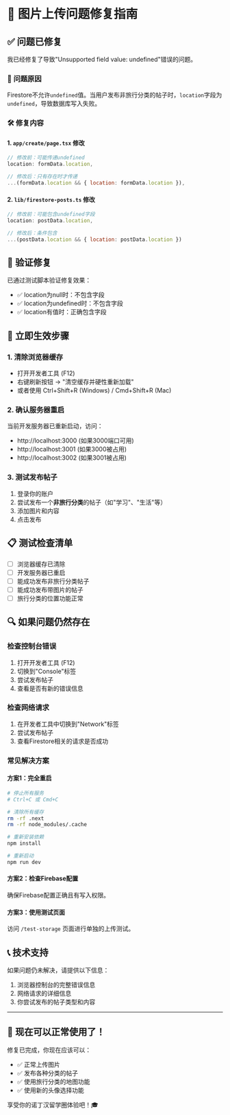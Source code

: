 # 🔧 图片上传问题修复指南

## ✅ **问题已修复**

我已经修复了导致"Unsupported field value: undefined"错误的问题。

### 🐛 **问题原因**
Firestore不允许`undefined`值。当用户发布非旅行分类的帖子时，`location`字段为`undefined`，导致数据库写入失败。

### 🛠 **修复内容**

#### 1. **`app/create/page.tsx` 修改**
```javascript
// 修改前：可能传递undefined
location: formData.location,

// 修改后：只有存在时才传递
...(formData.location && { location: formData.location }),
```

#### 2. **`lib/firestore-posts.ts` 修改**
```javascript
// 修改前：可能包含undefined字段  
location: postData.location,

// 修改后：条件包含
...(postData.location && { location: postData.location })
```

## 🧪 **验证修复**

已通过测试脚本验证修复效果：
- ✅ location为null时：不包含字段
- ✅ location为undefined时：不包含字段  
- ✅ location有值时：正确包含字段

## 🚀 **立即生效步骤**

### 1. **清除浏览器缓存**
- 打开开发者工具 (F12)
- 右键刷新按钮 → "清空缓存并硬性重新加载"
- 或者使用 Ctrl+Shift+R (Windows) / Cmd+Shift+R (Mac)

### 2. **确认服务器重启**
当前开发服务器已重新启动，访问：
- http://localhost:3000 (如果3000端口可用)
- http://localhost:3001 (如果3000被占用)
- http://localhost:3002 (如果3001被占用)

### 3. **测试发布帖子**
1. 登录你的账户
2. 尝试发布一个**非旅行分类**的帖子（如"学习"、"生活"等）
3. 添加图片和内容
4. 点击发布

## 📋 **测试检查清单**

- [ ] 浏览器缓存已清除
- [ ] 开发服务器已重启
- [ ] 能成功发布非旅行分类帖子
- [ ] 能成功发布带图片的帖子
- [ ] 旅行分类的位置功能正常

## 🔍 **如果问题仍然存在**

### 检查控制台错误
1. 打开开发者工具 (F12)
2. 切换到"Console"标签
3. 尝试发布帖子
4. 查看是否有新的错误信息

### 检查网络请求
1. 在开发者工具中切换到"Network"标签
2. 尝试发布帖子
3. 查看Firestore相关的请求是否成功

### 常见解决方案

#### 方案1：完全重启
```bash
# 停止所有服务
# Ctrl+C 或 Cmd+C

# 清除所有缓存
rm -rf .next
rm -rf node_modules/.cache

# 重新安装依赖
npm install

# 重新启动
npm run dev
```

#### 方案2：检查Firebase配置
确保Firebase配置正确且有写入权限。

#### 方案3：使用测试页面
访问 `/test-storage` 页面进行单独的上传测试。

## 📞 **技术支持**

如果问题仍未解决，请提供以下信息：
1. 浏览器控制台的完整错误信息
2. 网络请求的详细信息
3. 你尝试发布的帖子类型和内容

---

## 🎉 **现在可以正常使用了！**

修复已完成，你现在应该可以：
- ✅ 正常上传图片
- ✅ 发布各种分类的帖子
- ✅ 使用旅行分类的地图功能
- ✅ 使用新的头像选择功能

享受你的诺丁汉留学圈体验吧！🎓 